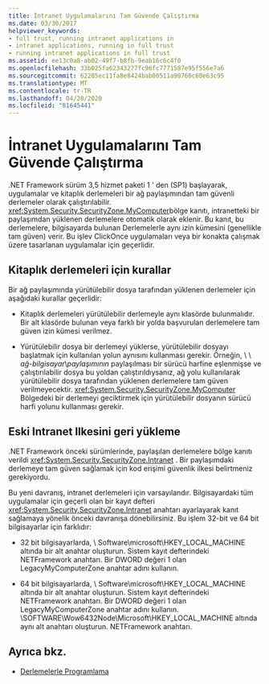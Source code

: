```yaml
---
title: İntranet Uygulamalarını Tam Güvende Çalıştırma
ms.date: 03/30/2017
helpviewer_keywords:
- full trust, running intranet applications in
- intranet applications, running in full trust
- running intranet applications in full trust
ms.assetid: ee13c0a8-ab02-49f7-b8fb-9eab16c6c4f0
ms.openlocfilehash: 33b025fa62343277fc96fc7771587e95f556e7a6
ms.sourcegitcommit: 62285ec11fa8e8424bab00511a90760c60e63c95
ms.translationtype: MT
ms.contentlocale: tr-TR
ms.lasthandoff: 04/20/2020
ms.locfileid: "81645441"
---
```

# <a name="running-intranet-applications-in-full-trust"></a>İntranet Uygulamalarını Tam Güvende Çalıştırma

.NET Framework sürüm 3,5 hizmet paketi 1 ' den (SP1) başlayarak, uygulamalar ve kitaplık derlemeleri bir ağ paylaşımından tam güvenli derlemeler olarak çalıştırılabilir. <xref:System.Security.SecurityZone.MyComputer>bölge kanıtı, intranetteki bir paylaşımdan yüklenen derlemelere otomatik olarak eklenir. Bu kanıt, bu derlemelere, bilgisayarda bulunan Derlemelerle aynı izin kümesini (genellikle tam güven) verir. Bu işlev ClickOnce uygulamaları veya bir konakta çalışmak üzere tasarlanan uygulamalar için geçerlidir.  
  
## <a name="rules-for-library-assemblies"></a>Kitaplık derlemeleri için kurallar  

Bir ağ paylaşımında yürütülebilir dosya tarafından yüklenen derlemeler için aşağıdaki kurallar geçerlidir:  
  
- Kitaplık derlemeleri yürütülebilir derlemeyle aynı klasörde bulunmalıdır. Bir alt klasörde bulunan veya farklı bir yolda başvurulan derlemelere tam güven izin kümesi verilmez.  
  
- Yürütülebilir dosya bir derlemeyi yüklerse, yürütülebilir dosyayı başlatmak için kullanılan yolun aynısını kullanması gerekir. Örneğin, \\ \\ *ağ-bilgisayar*\\*paylaşımının* paylaşılması bir sürücü harfine eşlenmişse ve çalıştırılabilir dosya bu yoldan çalıştırıldıysanız, ağ yolu kullanılarak yürütülebilir dosya tarafından yüklenen derlemelere tam güven verilmeyecektir. <xref:System.Security.SecurityZone.MyComputer> Bölgedeki bir derlemeyi geciktirmek için yürütülebilir dosyanın sürücü harfi yolunu kullanması gerekir.  
  
## <a name="restoring-the-former-intranet-policy"></a>Eski Intranet Ilkesini geri yükleme  

.NET Framework önceki sürümlerinde, paylaşılan derlemelere bölge kanıtı verildi <xref:System.Security.SecurityZone.Intranet> . Bir paylaşımdaki derlemeye tam güven sağlamak için kod erişimi güvenlik ilkesi belirtmeniz gerekiyordu.  
  
Bu yeni davranış, intranet derlemeleri için varsayılandır. Bilgisayardaki tüm uygulamalar için geçerli olan bir kayıt defteri <xref:System.Security.SecurityZone.Intranet> anahtarı ayarlayarak kanıt sağlamaya yönelik önceki davranışa dönebilirsiniz. Bu işlem 32-bit ve 64 bit bilgisayarlar için farklıdır:  
  
- 32 bit bilgisayarlarda, \ Software\microsoft\\HKEY_LOCAL_MACHINE altında bir alt anahtar oluşturun. Sistem kayıt defterindeki NETFramework anahtarı. Bir DWORD değeri 1 olan LegacyMyComputerZone anahtar adını kullanın.  
  
- 64 bit bilgisayarlarda, \ Software\microsoft\\HKEY_LOCAL_MACHINE altında bir alt anahtar oluşturun. Sistem kayıt defterindeki NETFramework anahtarı. Bir DWORD değeri 1 olan LegacyMyComputerZone anahtar adını kullanın. \SOFTWARE\Wow6432Node\Microsoft\\HKEY_LOCAL_MACHINE altında aynı alt anahtarı oluşturun. NETFramework anahtarı.  
  
## <a name="see-also"></a>Ayrıca bkz.

- [Derlemelerle Programlama](../../standard/assembly/index.md)
